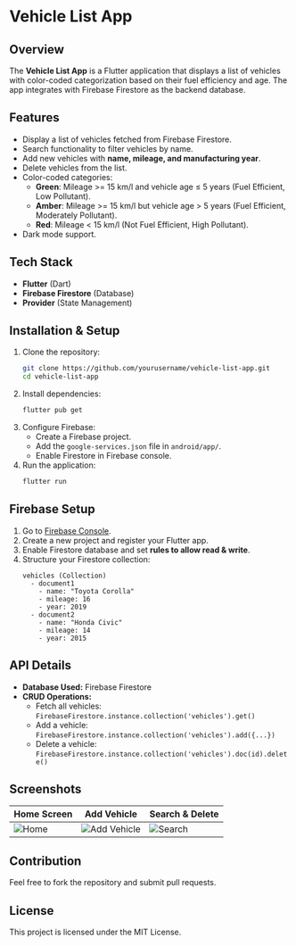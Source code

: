 # Vehicle List App

## Overview
The **Vehicle List App** is a Flutter application that displays a list of vehicles with color-coded categorization based on their fuel efficiency and age. The app integrates with Firebase Firestore as the backend database.

## Features
- Display a list of vehicles fetched from Firebase Firestore.
- Search functionality to filter vehicles by name.
- Add new vehicles with **name, mileage, and manufacturing year**.
- Delete vehicles from the list.
- Color-coded categories:
    - **Green**: Mileage >= 15 km/l and vehicle age ≤ 5 years (Fuel Efficient, Low Pollutant).
    - **Amber**: Mileage >= 15 km/l but vehicle age > 5 years (Fuel Efficient, Moderately Pollutant).
    - **Red**: Mileage < 15 km/l (Not Fuel Efficient, High Pollutant).
- Dark mode support.

## Tech Stack
- **Flutter** (Dart)
- **Firebase Firestore** (Database)
- **Provider** (State Management)

## Installation & Setup
1. Clone the repository:
   ```sh
   git clone https://github.com/yourusername/vehicle-list-app.git
   cd vehicle-list-app
   ```
2. Install dependencies:
   ```sh
   flutter pub get
   ```
3. Configure Firebase:
    - Create a Firebase project.
    - Add the `google-services.json` file in `android/app/`.
    - Enable Firestore in Firebase console.
4. Run the application:
   ```sh
   flutter run
   ```

## Firebase Setup
1. Go to [Firebase Console](https://console.firebase.google.com/).
2. Create a new project and register your Flutter app.
3. Enable Firestore database and set **rules to allow read & write**.
4. Structure your Firestore collection:
   ```
   vehicles (Collection)
     - document1
       - name: "Toyota Corolla"
       - mileage: 16
       - year: 2019
     - document2
       - name: "Honda Civic"
       - mileage: 14
       - year: 2015
   ```

## API Details
- **Database Used:** Firebase Firestore
- **CRUD Operations:**
    - Fetch all vehicles: `FirebaseFirestore.instance.collection('vehicles').get()`
    - Add a vehicle: `FirebaseFirestore.instance.collection('vehicles').add({...})`
    - Delete a vehicle: `FirebaseFirestore.instance.collection('vehicles').doc(id).delete()`

## Screenshots
| Home Screen | Add Vehicle | Search & Delete |
|------------|------------|----------------|
| ![Home](assets/screens/home.png) | ![Add Vehicle](assets/screens/add_vehicle.png) | ![Search](assets/screens/search.png) |

## Contribution
Feel free to fork the repository and submit pull requests.

## License
This project is licensed under the MIT License.
